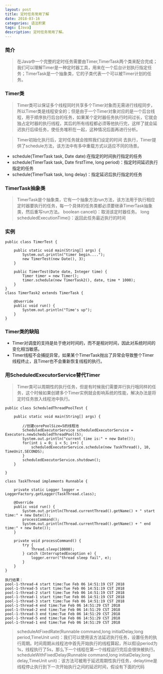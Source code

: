 ```yaml
---
layout: post
title: 定时任务常用了解
date: 2018-03-16
categories: 语法积累
tags: [Java]
description: 定时任务常用了解。
---
```


###  简介
>在Java中一个完整的定时任务需要由Timer,TimerTask两个类来配合完成；我们可以理解Timer是一种定时器工具，用来在一个后台计划执行指定任务；TimerTask是一个抽象类，它的子类代表一个可以被Timer计划的任务。

###  Timer类
>Timer类可以保证多个线程同时共享多个Timer对象而无需进行线程同步，所以Timer类是线程安全的；但是由于一个Timer对象对应的是一个后台线程，用于顺序执行后台的任务，如果某个定时器任务执行时间过长，它就会独占定时器的执行线程，其后的所有线程都必须等他执行完，这样了就会延迟执行后续任务，使任务堆积在一起，这种情况后面再进行分析。

> Timer初始化执行后，定时任务就会按照我们设定的时间 去执行，Timer提供了schedule方法，该方法中有多中重载方式以适应不同的场景。

- schedule(TimerTask task, Date date):在指定的时间执行指定的任务
- schedule(TimerTask task, Date firstTime, long period)：指定时间延迟执行指定的任务
- schedule(TimerTsak task, long delay)：指定延迟后执行指定的任务

###  TimerTask抽象类
>TimerTask是个抽象类，它有一个抽象方法run方法，该方法用于执行相应定时器要执行的任务，每一个具体的任务类都必须要继承TimerTask抽象类，然后重写run方法。
boolean cancel()：取消该定时器任务。
long scheduledExecutionTime()：返回此任务最近执行的时间

###  实例
```
public class TimerTest {

    public static void main(String[] args) {
        System.out.println("timer begin....");
        new TimerTest(new Date(), 3);
    }
    
    public TimerTest(Date date, Integer time) {
        Timer timer = new Timer();
        timer.schedule(new TimerTask2(), date, time * 1000);
    }
}
class TimerTask2 extends TimerTask {

    @Override
    public void run() {
        System.out.println("Time's up");
    }
}
```

###  Timer类的缺陷

- Timer对调度的支持是处于绝对时间的，而不是相对时间，因此对系统时间的变化相当敏感。  
- Timer线程不会捕捉异常，如果某个TimerTask抛出了异常会导致整个Timer线程终止，且Timer也不会重新恢复线程的执行。

###  用ScheduledExecutorService替代Timer
>Timer类可以周期性的执行任务，但是有时候我们需要并行执行哦同样的任务，这个时候如果创建多个Timer实例就会影响系统的性能，解决办法是将定时任务放入线程池中执行。

```
public class ScheduledThreadPoolTest {

    public static void main(String[] args) {

        //创建corePoolSize=5的线程池
        ScheduledExecutorService scheduledExecutorService = Executors.newScheduledThreadPool(5);
        System.out.println("current time is:" + new Date());
        for(int i = 0; i < 5; i++) {
            scheduledExecutorService.schedule(new TaskThread(), 10, TimeUnit.SECONDS);
        }
        scheduledExecutorService.shutdown();
    }

}

class TaskThread implements Runnable {

    private static Logger logger = LoggerFactory.getLogger(TaskThread.class);

    @Override
    public void run() {
        System.out.println(Thread.currentThread().getName() + " start time:" + new Date());
        processCommand();
        System.out.println(Thread.currentThread().getName() + " end time:" + new Date());
    }

    private void processCommand() {
        try {
            Thread.sleep(10000);
        } catch (InterruptedException e) {
            logger.error("thread sleep fail", e);
        }
    }
}

执行结果：
pool-1-thread-4 start time:Tue Feb 06 14:51:19 CST 2018
pool-1-thread-5 start time:Tue Feb 06 14:51:19 CST 2018
pool-1-thread-2 start time:Tue Feb 06 14:51:19 CST 2018
pool-1-thread-1 start time:Tue Feb 06 14:51:19 CST 2018
pool-1-thread-3 start time:Tue Feb 06 14:51:19 CST 2018
pool-1-thread-4 end time:Tue Feb 06 14:51:29 CST 2018
pool-1-thread-2 end time:Tue Feb 06 14:51:29 CST 2018
pool-1-thread-3 end time:Tue Feb 06 14:51:29 CST 2018
pool-1-thread-5 end time:Tue Feb 06 14:51:29 CST 2018
pool-1-thread-1 end time:Tue Feb 06 14:51:29 CST 2018
```

>scheduleAtFixedRate(Runnable command,long initialDelay,long period,TimeUnit unit)：我们可以使用该方法延迟执行任务，设置任务的执行周期。时间周期从线程池中首先开始执行的线程算起，所以假设period为1s，线程执行了5s，那么下一个线程在第一个线程运行完后会很快被执行。
scheduleWithFixedDelay(Runnable command,long initialDelay,long delay,TimeUnit unit)：该方法可被用于延迟周期性执行任务，delaytime是线程停止执行到下一次开始执行之间的延迟时间，假设有下面的代码